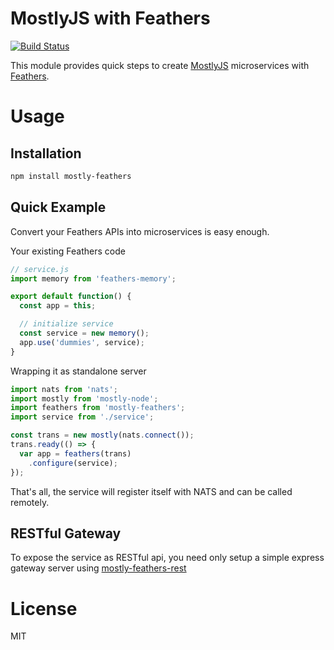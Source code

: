 MostlyJS with Feathers
======================

[![Build Status](https://travis-ci.org/mostlyjs/mostly-feathers.svg)](https://travis-ci.org/mostlyjs/mostly-feathers)

This module provides quick steps to create [MostlyJS](https://github.com/MostlyJS/mostly-node) microservices with [Feathers](https://feathersjs.com/).

# Usage

## Installation

```bash
npm install mostly-feathers
```

## Quick Example

Convert your Feathers APIs into microservices is easy enough.

Your existing Feathers code
```javascript
// service.js
import memory from 'feathers-memory';

export default function() {
  const app = this;

  // initialize service
  const service = new memory();
  app.use('dummies', service);
}
```

Wrapping it as standalone server
```javascript
import nats from 'nats';
import mostly from 'mostly-node';
import feathers from 'mostly-feathers';
import service from './service';

const trans = new mostly(nats.connect());
trans.ready(() => {
  var app = feathers(trans)
    .configure(service);
});
```

That's all, the service will register itself with NATS and can be called remotely.

## RESTful Gateway

To expose the service as RESTful api, you need only setup a simple express gateway server using [mostly-feathers-rest](http://https://github.com/MostlyJS/mostly-feathers-rest)

# License

MIT